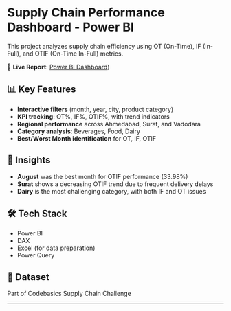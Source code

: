 # Supply Chain Performance Dashboard - Power BI

This project analyzes supply chain efficiency using OT (On-Time), IF (In-Full), and OTIF (On-Time In-Full) metrics.

🔗 **Live Report**: [Power BI Dashboard](https://app.powerbi.com/view?r=eyJrIjoiZWFjN2U3N2ItOWRlMi00YTIwLThkZDMtMDdjNzFmZWZhNGYzIiwidCI6ImJjZDZjNTAzLTgzZmMtNDU4Ni04MDNlLWQ5OWViNmQ1MjVjNiJ9&pageName=3b64e463a7065ed90df4))

## 📊 Key Features
- **Interactive filters** (month, year, city, product category)
- **KPI tracking**: OT%, IF%, OTIF%, with trend indicators
- **Regional performance** across Ahmedabad, Surat, and Vadodara
- **Category analysis**: Beverages, Food, Dairy
- **Best/Worst Month identification** for OT, IF, OTIF

## 🧠 Insights
- **August** was the best month for OTIF performance (33.98%)
- **Surat** shows a decreasing OTIF trend due to frequent delivery delays
- **Dairy** is the most challenging category, with both IF and OT issues

## 🛠 Tech Stack
- Power BI
- DAX
- Excel (for data preparation)
- Power Query

## 📁 Dataset
Part of Codebasics Supply Chain Challenge

---

